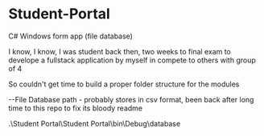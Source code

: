 # Student-Portal
C# Windows form app (file database)

I know, I know, I was student back then, two weeks to final exam to develope a fullstack application by myself in compete to others with group of 4

So couldn't get time to build a proper folder structure for the modules

--File Database path - probably stores in csv format, been back after long time to this repo to fix its bloody readme

.\Student Portal\Student Portal\bin\Debug\database


